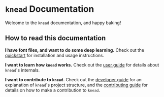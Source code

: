 # `knead` Documentation

Welcome to the `knead` documentation, and happy baking!

## How to read this documentation

**I have font files, and want to do some deep learning.** Check out the
[quickstart](https://font-bakers.github.io/knead/quickstart/) for installation
and usage instructions.

**I want to learn how `knead` works.** Check out the [user
guide](https://font-bakers.github.io/knead/user-guide/) for details about
`knead`'s internals.

**I want to contribute to `knead`.** Check out the [developer
guide](https://font-bakers.github.io/knead/developer-guide/) for an explanation
of `knead`'s project structure, and the [contributing
guide](https://font-bakers.github.io/knead/contributing/) for details on how to
make a contribution to `knead`.
